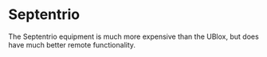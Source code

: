 # Septentrio

The Septentrio equipment is much more expensive than the UBlox, but does have much better remote functionality.&#x20;
